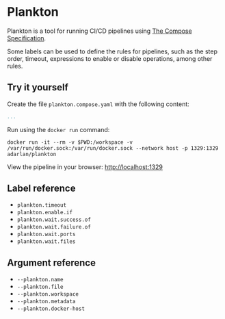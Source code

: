 # Plankton

Plankton is a tool for running CI/CD pipelines using [The Compose Specification](https://github.com/compose-spec/compose-spec/blob/master/spec.md).

Some labels can be used to define the rules for pipelines, such as the step order, timeout, expressions to enable or disable operations, among other rules.

## Try it yourself

Create the file `plankton.compose.yaml` with the following content:

```yml
...
```

Run using the `docker run` command:

```shell
docker run -it --rm -v $PWD:/workspace -v /var/run/docker.sock:/var/run/docker.sock --network host -p 1329:1329 adarlan/plankton
```

View the pipeline in your browser: [http://localhost:1329](http://localhost:1329)

## Label reference

* `plankton.timeout`
* `plankton.enable.if`
* `plankton.wait.success.of`
* `plankton.wait.failure.of`
* `plankton.wait.ports`
* `plankton.wait.files`

## Argument reference

* `--plankton.name`
* `--plankton.file`
* `--plankton.workspace`
* `--plankton.metadata`
* `--plankton.docker-host`
